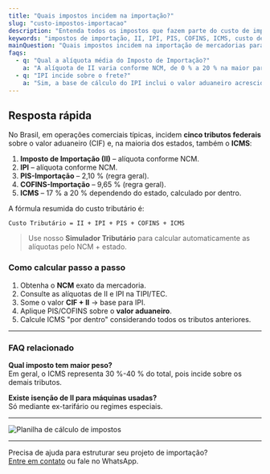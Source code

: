 ```yaml
---
title: "Quais impostos incidem na importação?"
slug: "custo-impostos-importacao"
description: "Entenda todos os impostos que fazem parte do custo de importação no Brasil, como II, IPI, PIS, COFINS e ICMS."
keywords: "impostos de importação, II, IPI, PIS, COFINS, ICMS, custo de importação"
mainQuestion: "Quais impostos incidem na importação de mercadorias para o Brasil?"
faqs:
  - q: "Qual a alíquota média do Imposto de Importação?"
    a: "A alíquota de II varia conforme NCM, de 0 % a 20 % na maior parte dos produtos."
  - q: "IPI incide sobre o frete?"
    a: "Sim, a base de cálculo do IPI inclui o valor aduaneiro acrescido do próprio II."
---
```


## Resposta rápida

No Brasil, em operações comerciais típicas, incidem **cinco tributos federais** sobre o valor aduaneiro (CIF) e, na maioria dos estados, também o **ICMS**:

1. **Imposto de Importação (II)** – alíquota conforme NCM.
2. **IPI** – alíquota conforme NCM.
3. **PIS-Importação** – 2,10 % (regra geral).
4. **COFINS-Importação** – 9,65 % (regra geral).
5. **ICMS** – 17 % a 20 % dependendo do estado, calculado por dentro.

A fórmula resumida do custo tributário é:

```
Custo Tributário = II + IPI + PIS + COFINS + ICMS
```

> Use nosso **Simulador Tributário** para calcular automaticamente as alíquotas pelo NCM + estado.

### Como calcular passo a passo

1. Obtenha o **NCM** exato da mercadoria.
2. Consulte as alíquotas de II e IPI na TIPI/TEC.
3. Some o valor **CIF + II** → base para IPI.
4. Aplique PIS/COFINS sobre o **valor aduaneiro**.
5. Calcule ICMS "por dentro" considerando todos os tributos anteriores.

---

### FAQ relacionado

**Qual imposto tem maior peso?**  
Em geral, o ICMS representa 30 %-40 % do total, pois incide sobre os demais tributos.

**Existe isenção de II para máquinas usadas?**  
Só mediante ex-tarifário ou regimes especiais.

---

![Planilha de cálculo de impostos](https://olvinternacional.com.br/images/faq-tax-sim.webp)

---

Precisa de ajuda para estruturar seu projeto de importação?  
[Entre em contato](https://olvinternacional.com.br/contato) ou fale no WhatsApp. 